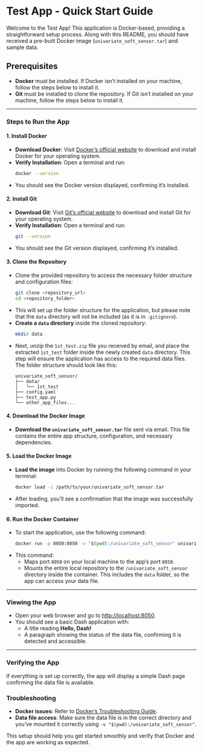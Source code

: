# Test App - Quick Start Guide

Welcome to the Test App! This application is Docker-based, providing a straightforward setup process. Along with this README, you should have received a pre-built Docker image (`univariate_soft_sensor.tar`) and sample data.

## Prerequisites
- **Docker** must be installed. If Docker isn’t installed on your machine, follow the steps below to install it.
- **Git** must be installed to clone the repository. If Git isn’t installed on your machine, follow the steps below to install it.

---

### Steps to Run the App

#### 1. Install Docker
   - **Download Docker**: Visit [Docker’s official website](https://www.docker.com/get-started) to download and install Docker for your operating system.
   - **Verify Installation**: Open a terminal and run:
     ```bash
     docker --version
     ```
   - You should see the Docker version displayed, confirming it’s installed.

#### 2. Install Git
   - **Download Git**: Visit [Git’s official website](https://git-scm.com/) to download and install Git for your operating system.
   - **Verify Installation**: Open a terminal and run:
     ```bash
     git --version
     ```
   - You should see the Git version displayed, confirming it’s installed.

#### 3. Clone the Repository
   - Clone the provided repository to access the necessary folder structure and configuration files:
     ```bash
     git clone <repository_url>
     cd <repository_folder>
     ```
   - This will set up the folder structure for the application, but please note that the `data` directory will not be included (as it is in `.gitignore`).
   - **Create a `data` directory** inside the cloned repository:
     ```bash
     mkdir data
     ```
   - Next, unzip the `1st_test.zip` file you received by email, and place the extracted `1st_test` folder inside the newly created `data` directory. This step will ensure the application has access to the required data files.
   The folder structure should look like this:
     ```
     univariate_soft_sensor/
     ├── data/
     │   └── 1st_test
     ├── config.yaml
     ├── test_app.py
     └── other_app_files...
     ```

#### 4. Download the Docker Image
   - **Download the `univariate_soft_sensor.tar`** file sent via email. This file contains the entire app structure, configuration, and necessary dependencies.

#### 5. Load the Docker Image
   - **Load the image** into Docker by running the following command in your terminal:
     ```bash
     docker load -i /path/to/your/univariate_soft_sensor.tar
     ```
   - After loading, you’ll see a confirmation that the image was successfully imported.

#### 6. Run the Docker Container
   - To start the application, use the following command:
     ```bash
     docker run -p 8050:8050 -v "$(pwd):/univariate_soft_sensor" univariate_soft_sensor
     ```
   - This command:
     - Maps port `8050` on your local machine to the app’s port `8050`.
     - Mounts the entire local repository to the `/univariate_soft_sensor` directory inside the container. This includes the `data` folder, so the app can access your data file.

---

### Viewing the App
- Open your web browser and go to [http://localhost:8050](http://localhost:8050).
- You should see a basic Dash application with:
  - A title reading **Hello, Dash!**
  - A paragraph showing the status of the data file, confirming it is detected and accessible.

---

### Verifying the App
If everything is set up correctly, the app will display a simple Dash page confirming the data file is available. 

### Troubleshooting
- **Docker issues**: Refer to [Docker’s Troubleshooting Guide](https://docs.docker.com/config/daemon/).
- **Data file access**: Make sure the data file is in the correct directory and you’ve mounted it correctly using `-v "$(pwd):/univariate_soft_sensor"`.

This setup should help you get started smoothly and verify that Docker and the app are working as expected.